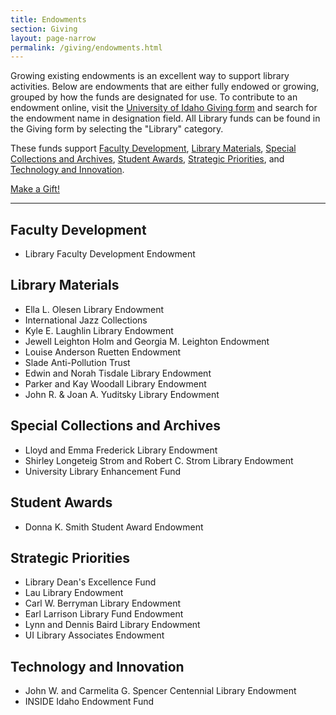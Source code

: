 ```yaml
---
title: Endowments
section: Giving
layout: page-narrow
permalink: /giving/endowments.html
---
```


Growing existing endowments is an excellent way to support library activities. Below are endowments that are either fully endowed or growing, grouped by how the funds are designated for use. To contribute to an endowment online, visit the <a href="https://giving.uidaho.edu/forms/donate" target="_blank" rel="noopener">University of Idaho Giving form</a> and search for the endowment name in designation field. All Library funds can be found in the Giving form by selecting the "Library" category.

These funds support [Faculty Development](#faculty-development), [Library Materials](#library-materials), [Special Collections and Archives](#special-collections-and-archives), [Student Awards](#student-awards), [Strategic Priorities](#strategic-priorities), and [Technology and Innovation](#technology-and-innovation).

<a class="btn btn-lg btn-outline-pride-gold mb-4" href="https://giving.uidaho.edu/forms/donate" target="_blank" rel="noopener">Make a Gift!</a>

---------

## Faculty Development

- Library Faculty Development Endowment

## Library Materials

- Ella L. Olesen Library Endowment
- International Jazz Collections
- Kyle E. Laughlin Library Endowment
- Jewell Leighton Holm and Georgia M. Leighton Endowment
- Louise Anderson Ruetten Endowment
- Slade Anti-Pollution Trust
- Edwin and Norah Tisdale Library Endowment
- Parker and Kay Woodall Library Endowment
- John R. &amp; Joan A. Yuditsky Library Endowment

## Special Collections and Archives

- Lloyd and Emma Frederick Library Endowment
- Shirley Longeteig Strom and Robert C. Strom Library Endowment
- University Library Enhancement Fund

## Student Awards

- Donna K. Smith Student Award Endowment

## Strategic Priorities

- Library Dean's Excellence Fund
- Lau Library Endowment
- Carl W. Berryman Library Endowment
- Earl Larrison Library Fund Endowment
- Lynn and Dennis Baird Library Endowment
- UI Library Associates Endowment

## Technology and Innovation

- John W. and Carmelita G. Spencer Centennial Library Endowment
- INSIDE Idaho Endowment Fund

